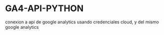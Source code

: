# GA4-API-PYTHON
conexion a api de google analytics usando credenciales cloud, y del mismo google analytics
